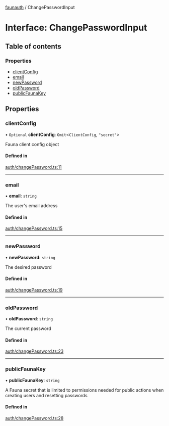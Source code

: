 [faunauth](../index.md) / ChangePasswordInput

# Interface: ChangePasswordInput

## Table of contents

### Properties

- [clientConfig](ChangePasswordInput.md#clientconfig)
- [email](ChangePasswordInput.md#email)
- [newPassword](ChangePasswordInput.md#newpassword)
- [oldPassword](ChangePasswordInput.md#oldpassword)
- [publicFaunaKey](ChangePasswordInput.md#publicfaunakey)

## Properties

### clientConfig

• `Optional` **clientConfig**: `Omit`<`ClientConfig`, ``"secret"``\>

Fauna client config object

#### Defined in

[auth/changePassword.ts:11](https://github.com/alexnitta/faunauth/blob/f9e5da2/src/auth/changePassword.ts#L11)

___

### email

• **email**: `string`

The user's email address

#### Defined in

[auth/changePassword.ts:15](https://github.com/alexnitta/faunauth/blob/f9e5da2/src/auth/changePassword.ts#L15)

___

### newPassword

• **newPassword**: `string`

The desired password

#### Defined in

[auth/changePassword.ts:19](https://github.com/alexnitta/faunauth/blob/f9e5da2/src/auth/changePassword.ts#L19)

___

### oldPassword

• **oldPassword**: `string`

The current password

#### Defined in

[auth/changePassword.ts:23](https://github.com/alexnitta/faunauth/blob/f9e5da2/src/auth/changePassword.ts#L23)

___

### publicFaunaKey

• **publicFaunaKey**: `string`

A Fauna secret that is limited to permissions needed for public actions when creating users
and resetting passwords

#### Defined in

[auth/changePassword.ts:28](https://github.com/alexnitta/faunauth/blob/f9e5da2/src/auth/changePassword.ts#L28)
